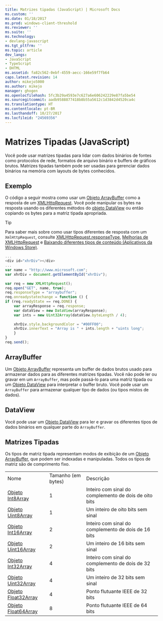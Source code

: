 ```yaml
---
title: Matrizes tipadas (JavaScript) | Microsoft Docs
ms.custom: ''
ms.date: 01/18/2017
ms.prod: windows-client-threshold
ms.reviewer: ''
ms.suite: ''
ms.technology:
- devlang-javascript
ms.tgt_pltfrm: ''
ms.topic: article
dev_langs:
- JavaScript
- TypeScript
- DHTML
ms.assetid: fa82c562-0ebf-4559-aecc-166e59f7fb64
caps.latest.revision: 14
author: mikejo5000
ms.author: mikejo
manager: ghogen
ms.openlocfilehash: 5fc3b29a4593e7c627a6e606242229e87fa5be54
ms.sourcegitcommit: aadb9588877418b8b55a5612c1d3842d4520ca4c
ms.translationtype: HT
ms.contentlocale: pt-BR
ms.lasthandoff: 10/27/2017
ms.locfileid: "24569356"
---
```

# <a name="typed-arrays-javascript"></a>Matrizes Tipadas (JavaScript)
Você pode usar matrizes tipadas para lidar com dados binários de fontes como protocolos de rede, formatos de arquivo binário e buffers de gráficos brutos. Matrizes tipadas também pode ser usadas para gerenciar dados binários na memória com layouts de bytes conhecidos.  
  
## <a name="example"></a>Exemplo  
 O código a seguir mostra como usar um [Objeto ArrayBuffer](../../javascript/reference/arraybuffer-object.md) como a resposta de um [XMLHttpRequest](http://msdn.microsoft.com/library/ie/ms535874\(v=vs.85\).aspx). Você pode manipular os bytes na resposta usando os diferentes métodos do [objeto DataView](../../javascript/reference/dataview-object.md) ou então copiando os bytes para a matriz tipada apropriada.  
  
> [!TIP]
>  Para saber mais sobre como usar tipos diferentes de resposta com um `XmlHttpRequest`, consulte [XMLHttpRequest.responseType](http://msdn.microsoft.com/en-us/8d7738d1-4bfd-4cf1-8015-174def089556), [Melhorias de XMLHttpRequest](http://msdn.microsoft.com/en-us/be09137c-6546-441b-b953-dcbf72b77069) e [Baixando diferentes tipos de conteúdo (Aplicativos da Windows Store)](http://msdn.microsoft.com/en-us/c0006bbd-17f9-4c6a-af81-2acaf109111d).  
  
```JavaScript  
...  
<div id="xhrDiv"></div>  
...  
var name = "http://www.microsoft.com";  
var xhrDiv = document.getElementById("xhrDiv");  
  
var req = new XMLHttpRequest();  
req.open("GET", name, true);  
req.responseType = "arraybuffer";  
req.onreadystatechange = function () {  
if (req.readyState == req.DONE) {  
    var arrayResponse = req.response;  
    var dataView = new DataView(arrayResponse);  
    var ints = new Uint32Array(dataView.byteLength / 4);  
  
    xhrDiv.style.backgroundColor = "#00FF00";  
    xhrDiv.innerText = "Array is " + ints.length + "uints long";  
    }  
}  
req.send();  
```  
  
## <a name="arraybuffer"></a>ArrayBuffer  
 Um [Objeto ArrayBuffer](../../javascript/reference/arraybuffer-object.md) representa um buffer de dados brutos usado para armazenar dados para as diferentes matrizes tipadas. Você não pode ler ou gravar em um `ArrayBuffer`, mas pode passá-lo para uma matriz tipada ou um [Objeto DataView](../../javascript/reference/dataview-object.md) para interpretar o buffer bruto. Você pode usar um `ArrayBuffer` para armazenar qualquer tipo de dados (ou tipos mistos de dados).  
  
## <a name="dataview"></a>DataView  
 Você pode usar um [Objeto DataView](../../javascript/reference/dataview-object.md) para ler e gravar os diferentes tipos de dados binários em qualquer parte do `ArrayBuffer`.  
  
## <a name="typed-arrays"></a>Matrizes Tipadas  
 Os tipos de matriz tipada representam modos de exibição de um [Objeto ArrayBuffer](../../javascript/reference/arraybuffer-object.md), que podem ser indexadas e manipuladas. Todos os tipos de matriz são de comprimento fixo.  
  
||||  
|-|-|-|  
|Nome|Tamanho (em bytes)|Descrição|  
|[Objeto Int8Array](../../javascript/reference/int8array-object.md)|1|Inteiro com sinal do complemento de dois de oito bits|  
|[Objeto Uint8Array](../../javascript/reference/uint8array-object.md)|1|Um inteiro de oito bits sem sinal|  
|[Objeto Int16Array](../../javascript/reference/int16array-object.md)|2|Inteiro com sinal do complemento de dois de 16 bits|  
|[Objeto Uint16Array](../../javascript/reference/uint16array-object.md)|2|Um inteiro de 16 bits sem sinal|  
|[Objeto Int32Array](../../javascript/reference/int32array-object.md)|4|Inteiro com sinal do complemento de dois de 32 bits|  
|[Objeto Uint32Array](../../javascript/reference/uint32array-object.md)|4|Um inteiro de 32 bits sem sinal|  
|[Objeto Float32Array](../../javascript/reference/float32array-object.md)|4|Ponto flutuante IEEE de 32 bits|  
|[Objeto Float64Array](../../javascript/reference/float64array-object.md)|8|Ponto flutuante IEEE de 64 bits|